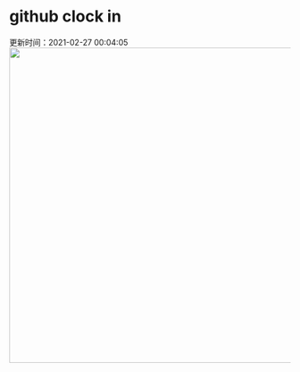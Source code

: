 # github clock in
更新时间：2021-02-27 00:04:05
 <img style="-webkit-user-select: none;margin: auto;cursor: zoom-in;" src="https://cn.bing.com/th?id=OHR.SchneebergOchsenkopf_ZH-CN3115679592_1920x1080.jpg&rf=LaDigue_1920x1080.jpg&pid=hp" width="1004" height="564"> 